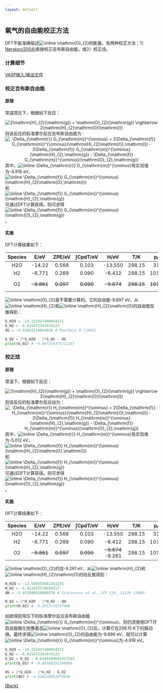 ```yaml
---
layout: default
---
```


## 氧气的自由能校正方法

DFT不能准确描述<img src="https://latex.codecogs.com/svg.image?\inline&space;\mathrm{O}_{2}" title="\inline \mathrm{O}_{2}" />的能量。有两种校正方法：1）[Nørskov(2004)](<https://doi.org/10.1021/jp047349j>)直接校正吉布斯自由能，或2）校正焓。

### 计算细节
[VASP输入/输出文件](./O2_VASP.md)

### 校正吉布斯自由能

#### 原理
常温常压下，根据如下反应：
<center><img src="https://latex.codecogs.com/svg.image?2\mathrm{H}_{2}(\mathrm{g})&space;&plus;&space;\mathrm{O}_{2}(\mathrm{g})&space;\rightarrow&space;2\mathrm{H}_{2}\mathrm{O}(\mathrm{l})" title="2\mathrm{H}_{2}(\mathrm{g}) + \mathrm{O}_{2}(\mathrm{g}) \rightarrow 2\mathrm{H}_{2}\mathrm{O}(\mathrm{l})" /></center>
则该反应的标准摩尔反应吉布斯自由能为：
<center><img src="https://latex.codecogs.com/svg.image?\Delta_{\mathrm{r}}&space;G_{\mathrm{m}}^{\ominus}&space;=&space;2\Delta_{\mathrm{f}}&space;G_{\mathrm{m}}^{\ominus}(\mathrm{H}_{2}\mathrm{O},\mathrm{l})&space;-&space;2\Delta_{\mathrm{f}}&space;G_{\mathrm{m}}^{\ominus}(\mathrm{H}_{2},\mathrm{g})&space;-&space;\Delta_{\mathrm{f}}&space;G_{\mathrm{m}}^{\ominus}(\mathrm{O}_{2},\mathrm{g})" title="\Delta_{\mathrm{r}} G_{\mathrm{m}}^{\ominus} = 2\Delta_{\mathrm{f}} G_{\mathrm{m}}^{\ominus}(\mathrm{H}_{2}\mathrm{O},\mathrm{l}) - 2\Delta_{\mathrm{f}} G_{\mathrm{m}}^{\ominus}(\mathrm{H}_{2},\mathrm{g}) - \Delta_{\mathrm{f}} G_{\mathrm{m}}^{\ominus}(\mathrm{O}_{2},\mathrm{g})" /></center>
其中，<img src="https://latex.codecogs.com/svg.image?\inline&space;\Delta_{\mathrm{r}}&space;G_{\mathrm{m}}^{\ominus}" title="\inline \Delta_{\mathrm{r}} G_{\mathrm{m}}^{\ominus}" />有实验值为-4.916 eV，<img src="https://latex.codecogs.com/svg.image?\inline&space;\Delta_{\mathrm{f}}&space;G_{\mathrm{m}}^{\ominus}(\mathrm{H}_{2}\mathrm{O},\mathrm{l})" title="\inline \Delta_{\mathrm{f}} G_{\mathrm{m}}^{\ominus}(\mathrm{H}_{2}\mathrm{O},\mathrm{l})" />和<img src="https://latex.codecogs.com/svg.image?\inline&space;\Delta_{\mathrm{f}}&space;G_{\mathrm{m}}^{\ominus}(\mathrm{H}_{2},\mathrm{g})" title="\inline \Delta_{\mathrm{f}} G_{\mathrm{m}}^{\ominus}(\mathrm{H}_{2},\mathrm{g})" />可通过DFT计算获得。则可求得<img src="https://latex.codecogs.com/svg.image?\inline&space;\Delta_{\mathrm{f}}&space;G_{\mathrm{m}}^{\ominus}(\mathrm{O}_{2},\mathrm{g})" title="\inline \Delta_{\mathrm{f}} G_{\mathrm{m}}^{\ominus}(\mathrm{O}_{2},\mathrm{g})" />。

#### 实施
DFT计算结果如下：

| Species |    E/eV    |   ZPE/eV  |  ∫CpdT/eV |    H/eV    |     T/K    |    p/Pa    |   TS/eV   |        G/eV        |
|:-------:|:----------:|:---------:|:---------:|:----------:|:----------:|:----------:|:---------:|:------------------:|
|   H2O   |   -14.22   |   0.568   |   0.103   |   -13.550  |   298.15   |    3167    |   0.673   |       -14.222      |
|    H2   |   -6.771   |   0.269   |   0.090   |   -6.412   |   298.15   |   101325   |   0.403   |       -6.815       |
|    O2   | ~~-9.861~~ | ~~0.097~~ | ~~0.090~~ | ~~-9.674~~ | ~~298.15~~ | ~~101325~~ | ~~0.634~~ | ~~-10.308~~ -9.897 |

<img src="https://latex.codecogs.com/svg.image?\inline&space;\mathrm{O}_{2}" title="\inline \mathrm{O}_{2}" />是不需要计算的。它的自由能-9.897 eV，从<img src="https://latex.codecogs.com/svg.image?\inline&space;\mathrm{H}_{2}" title="\inline \mathrm{H}_{2}" />和<img src="https://latex.codecogs.com/svg.image?\inline&space;\mathrm{H}_{2}\mathrm{O}" title="\inline \mathrm{H}_{2}\mathrm{O}" />的自由能反推得到：
```python
G_H2O = -14.222437400054371
G_H2 = -6.815471162074123
dG = -4.91662210024926 # Pourbaix M (1966)

G_O2 = 2*G_H2O - 2*G_H2 - dG
print(G_O2) # -9.897310375711237
```

### 校正焓

#### 原理
常温下，根据如下反应：
<center><img src="https://latex.codecogs.com/svg.image?2\mathrm{H}_{2}(\mathrm{g})&space;&plus;&space;\mathrm{O}_{2}(\mathrm{g})&space;\rightarrow&space;2\mathrm{H}_{2}\mathrm{O}(\mathrm{l})" title="2\mathrm{H}_{2}(\mathrm{g}) + \mathrm{O}_{2}(\mathrm{g}) \rightarrow 2\mathrm{H}_{2}\mathrm{O}(\mathrm{l})" /></center>
则该反应的标准摩尔反应焓为：
<center><img src="https://latex.codecogs.com/svg.image?\Delta_{\mathrm{r}}&space;H_{\mathrm{m}}^{\ominus}&space;=&space;2\Delta_{\mathrm{f}}&space;H_{\mathrm{m}}^{\ominus}(\mathrm{H}_{2}\mathrm{O},\mathrm{l})&space;-&space;2\Delta_{\mathrm{f}}&space;H_{\mathrm{m}}^{\ominus}(\mathrm{H}_{2},\mathrm{g})&space;-&space;\Delta_{\mathrm{f}}&space;H_{\mathrm{m}}^{\ominus}(\mathrm{O}_{2},\mathrm{g})" title="\Delta_{\mathrm{r}} H_{\mathrm{m}}^{\ominus} = 2\Delta_{\mathrm{f}} H_{\mathrm{m}}^{\ominus}(\mathrm{H}_{2}\mathrm{O},\mathrm{l}) - 2\Delta_{\mathrm{f}} H_{\mathrm{m}}^{\ominus}(\mathrm{H}_{2},\mathrm{g}) - \Delta_{\mathrm{f}} H_{\mathrm{m}}^{\ominus}(\mathrm{O}_{2},\mathrm{g})" /></center>
其中，<img src="https://latex.codecogs.com/svg.image?\inline&space;\Delta_{\mathrm{r}}&space;H_{\mathrm{m}}^{\ominus}" title="\inline \Delta_{\mathrm{r}} H_{\mathrm{m}}^{\ominus}" />有实验值为-5.012 eV，<img src="https://latex.codecogs.com/svg.image?\inline&space;\Delta_{\mathrm{f}}&space;H_{\mathrm{m}}^{\ominus}(\mathrm{H}_{2}\mathrm{O},\mathrm{l})" title="\inline \Delta_{\mathrm{f}} H_{\mathrm{m}}^{\ominus}(\mathrm{H}_{2}\mathrm{O},\mathrm{l})" />和<img src="https://latex.codecogs.com/svg.image?\inline&space;\Delta_{\mathrm{f}}&space;H_{\mathrm{m}}^{\ominus}(\mathrm{H}_{2},\mathrm{g})" title="\inline \Delta_{\mathrm{f}} H_{\mathrm{m}}^{\ominus}(\mathrm{H}_{2},\mathrm{g})" />可通过DFT计算获得。则可求得<img src="https://latex.codecogs.com/svg.image?\inline&space;\Delta_{\mathrm{f}}&space;H_{\mathrm{m}}^{\ominus}(\mathrm{O}_{2},\mathrm{g})" title="\inline \Delta_{\mathrm{f}} H_{\mathrm{m}}^{\ominus}(\mathrm{O}_{2},\mathrm{g})" />。

#### 实施
DFT计算结果如下：

| Species |    E/eV    |   ZPE/eV  |  ∫CpdT/eV |        H/eV       |   T/K  |  p/Pa  | TS/eV |   G/eV  |
|:-------:|:----------:|:---------:|:---------:|:-----------------:|:------:|:------:|:-----:|:-------:|
|   H2O   |   -14.22   |   0.568   |   0.103   |      -13.550      | 298.15 |  3167  | 0.673 | -14.222 |
|    H2   |   -6.771   |   0.269   |   0.090   |       -6.412      | 298.15 | 101325 | 0.403 |  -6.815 |
|    O2   | ~~-9.861~~ | ~~0.097~~ | ~~0.090~~ | ~~-9.674~~ -9.261 | 298.15 | 101325 | 0.634 |  -9.896 |

<img src="https://latex.codecogs.com/svg.image?\inline&space;\mathrm{O}_{2}" title="\inline \mathrm{O}_{2}" />的焓-9.261 eV，从<img src="https://latex.codecogs.com/svg.image?\inline&space;\mathrm{H}_{2}" title="\inline \mathrm{H}_{2}" />和<img src="https://latex.codecogs.com/svg.image?\inline&space;\mathrm{H}_{2}\mathrm{O}" title="\inline \mathrm{H}_{2}\mathrm{O}" />的焓反推得到：
```python
H_H2O = -13.549559561483255
H_H2 = -6.412437578656517
dH = -5.012890410908576 # Staroverov et al. JCP 119, 12129 (2003)

H_O2 = 2*H_H2O - 2*H_H2 - dH
print(H_O2) # -9.2613535547449
```
如欲得到常压下的标准摩尔反应吉布斯自由能<img src="https://latex.codecogs.com/svg.image?\inline&space;\Delta_{\mathrm{r}}&space;G_{\mathrm{m}}^{\ominus}" title="\inline \Delta_{\mathrm{r}} G_{\mathrm{m}}^{\ominus}" />，则仍须使用DFT开启自旋极化弛豫基态<img src="https://latex.codecogs.com/svg.image?\inline&space;\mathrm{O}_{2}" title="\inline \mathrm{O}_{2}" />后，计算它在298.15 K下的振动熵。最终求得<img src="https://latex.codecogs.com/svg.image?\inline&space;\mathrm{O}_{2}" title="\inline \mathrm{O}_{2}" />的自由能为-9.896 eV，就可以计算<img src="https://latex.codecogs.com/svg.image?\inline&space;\Delta_{\mathrm{r}}&space;G_{\mathrm{m}}^{\ominus}" title="\inline \Delta_{\mathrm{r}} G_{\mathrm{m}}^{\ominus}" />为-4.918 eV。
```python
G_H2O = -14.222437400054371
G_H2 = -6.815471162074123
G_O2 = H_O2 - 0.6344499692417583
print(G_O2) # -9.89580352398666

dG = 2*G_H2O - 2*G_H2 - G_O2
print(dG) # -4.918128951973838
```

[[Back]](../)
